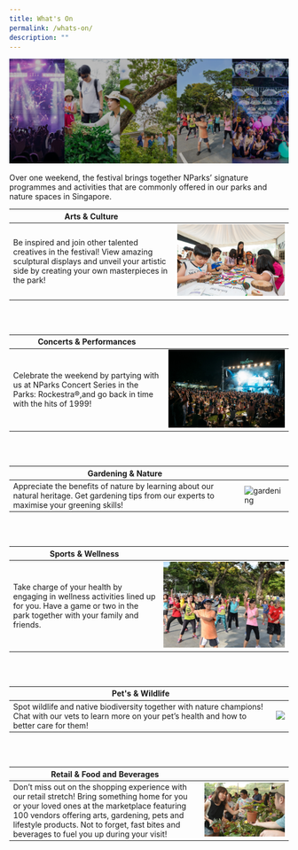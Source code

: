 ```yaml
---
title: What's On
permalink: /whats-on/
description: ""
---
```

![Festival image](/images/5%20categories.png)

Over one weekend, the festival brings together NParks’ signature programmes and activities that are commonly offered in our parks and nature spaces in Singapore.   




|  Arts &amp; Culture | |
| -------- | -------- |
| Be inspired and join other talented creatives in the festival! View amazing sculptural displays and unveil your artistic side by creating your own masterpieces in the park!     |![](/images/parks%20fest%20wood%20cookie%20art.jpg)     |

<br>
<br>

| Concerts &amp; Performances |  |
| -------- | -------- |
| Celebrate the weekend by partying with us at NParks Concert Series in the Parks: Rockestra®,and go back in time with the hits of 1999! |  ![Concert in the park](/images/rockestra.jpg)  | 

<br>
<br>

|Gardening &amp; Nature |  |
| -------- | -------- |
| Appreciate the benefits of nature by learning about our natural heritage. Get gardening tips from our experts to maximise your greening skills!      |  ![gardening](/images/gardening.jpg)  |

<br>
<br>

| Sports &amp; Wellness |  |
| -------- | -------- |
| Take charge of your health by engaging in wellness activities lined up for you. Have a game or two in the park together with your family and friends.      | ![wellness activities](/images/picture1_2.jpg)    |

<br>
<br>

| Pet's &amp; Wildlife | |
| -------- | -------- |
| Spot wildlife and native biodiversity together with nature champions! Chat with our vets to learn more on your pet’s health and how to better care for them!      |  ![](/images/wildlife%20display.JPG)    |

<br>
<br>

| Retail &amp; Food and Beverages | |
| -------- | -------- |
| Don’t miss out on the shopping experience with our retail stretch! Bring something home for you or your loved ones at the marketplace featuring 100 vendors offering arts, gardening, pets and lifestyle products. Not to forget, fast bites and beverages to fuel you up during your visit!     |  ![Plant sale](/images/plant%20sale%20.jpg) |